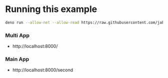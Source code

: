 # Running this example

```sh
deno run --allow-net --allow-read https://raw.githubusercontent.com/jabernardo/rute/master/example/multi_app/app.ts
```

### Multi App
- http://localhost:8000/

### Main App
- http://localhost:8000/second
